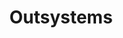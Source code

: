 ---
order: 1
title: Outsystems
href: https://www.outsystems.com
imgUrl: /itGlee/resources/images/partners/Outsystems.png
---